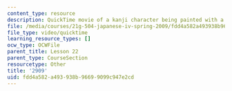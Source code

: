 ```yaml
---
content_type: resource
description: QuickTime movie of a kanji character being painted with a brush.
file: /media/courses/21g-504-japanese-iv-spring-2009/fdd4a582a493938b96699099c947e2cd_2909.mov
file_type: video/quicktime
learning_resource_types: []
ocw_type: OCWFile
parent_title: Lesson 22
parent_type: CourseSection
resourcetype: Other
title: '2909'
uid: fdd4a582-a493-938b-9669-9099c947e2cd
---
```


